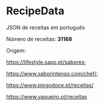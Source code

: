 # RecipeData
JSON de receitas em português

Número de receitas: **31168**

Origem: 

https://lifestyle.sapo.pt/sabores;

https://www.saborintenso.com/chef/;

https://www.pingodoce.pt/receitas/

https://www.vaqueiro.pt/receitas